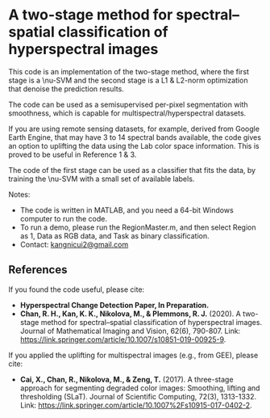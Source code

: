 # A two-stage method for spectral–spatial classification of hyperspectral images

This code is an implementation of the two-stage method, where the first stage is a \nu-SVM and the second stage is a L1 & L2-norm optimization that denoise the prediction results.

The code can be used as a semisupervised per-pixel segmentation with smoothness, which is capable for multispectral/hyperspectral datasets. 

If you are using remote sensing datasets, for example, derived from Google Earth Engine, that may have 3 to 14 spectral bands available, the code gives an option to uplifting the data using the Lab color space information. This is proved to be useful in Reference 1 & 3.

The code of the first stage can be used as a classifier that fits the data, by training the \nu-SVM with a small set of available labels.

Notes:
- The code is written in MATLAB, and you need a 64-bit Windows computer to run the code.
- To run a demo, please run the RegionMaster.m, and then select Region as 1, Data as RGB data, and Task as binary classification.
- Contact: kangnicui2@gmail.com

## References
If you found the code useful, please cite:
- **Hyperspectral Change Detection Paper, In Preparation.** 
- **Chan, R. H., Kan, K. K., Nikolova, M., & Plemmons, R. J.** (2020). A two-stage method for spectral–spatial classification of hyperspectral images. Journal of Mathematical Imaging and Vision, 62(6), 790-807. Link: https://link.springer.com/article/10.1007/s10851-019-00925-9.

If you applied the uplifting for multispectral images (e.g., from GEE), please cite:
- **Cai, X., Chan, R., Nikolova, M., & Zeng, T.** (2017). A three-stage approach for segmenting degraded color images: Smoothing, lifting and thresholding (SLaT). Journal of Scientific Computing, 72(3), 1313-1332. Link: https://link.springer.com/article/10.1007%2Fs10915-017-0402-2.
